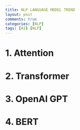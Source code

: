 ```yaml
---
title: NLP LANGUAGE MODEL TREND
layout: post
comments: true
categories: [NLP]
tags: [AI] [NLP]
---
```


# 1. Attention


# 2. Transformer


# 3. OpenAI GPT


# 4. BERT
